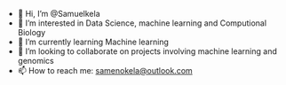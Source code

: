 - 👋 Hi, I’m @Samuelkela
- 👀 I’m interested in Data Science, machine learning and Computional Biology
- 🌱 I’m currently learning Machine learning 
- 💞️ I’m looking to collaborate on projects involving machine learning and genomics
- 📫 How to reach me: samenokela@outlook.com

<!---
Samuelkela/Samuelkela is a ✨ special ✨ repository because its `README.md` (this file) appears on your GitHub profile.
You can click the Preview link to take a look at your changes.
--->
